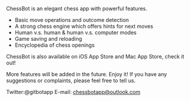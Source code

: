 ChessBot is an elegant chess app with powerful features.

- Basic move operations and outcome detection
- A strong chess engine which offers hints for next moves
- Human v.s. human & human v.s. computer modes
- Game saving and reloading
- Encyclopedia of chess openings

ChessBot is also available on iOS App Store and Mac App Store, check it out!

More features will be added in the future. Enjoy it!
If you have any suggestions or complaints, please feel free to tell us.

Twitter:@gitbotapp
E-mail: chessbotapp@outlook.com